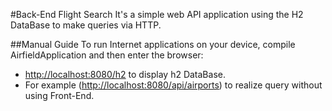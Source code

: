 
#Back-End Flight Search
It's a simple web API application using the H2 DataBase to make queries via HTTP.

##Manual Guide
To run Internet applications on your device, 
compile AirfieldApplication and then enter the browser:
- [http://localhost:8080/h2](http://localhost:8080/h2) to display h2 DataBase.
- For example ([http://localhost:8080/api/airports](http://localhost:8080/api/airports)) 
to realize query without using Front-End.